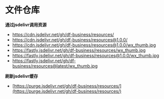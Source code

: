 # 文件仓库


**通过jsdelivr调用资源**
- https://cdn.jsdelivr.net/gh/df-business/resources/
- https://cdn.jsdelivr.net/gh/df-business/resources@1.0.0/
- https://cdn.jsdelivr.net/gh/df-business/resources@1.0.0/wx_thumb.jpg
- https://fastly.jsdelivr.net/gh/df-business/resources/wx_thumb.jpg
- https://fastly.jsdelivr.net/gh/df-business/resources@1.0.0/wx_thumb.jpg
- https://fastly.jsdelivr.net/gh/df-business/resources@latest/wx_thumb.jpg


**刷新jsdelivr缓存**
- [https://purge.jsdelivr.net/gh/df-business/resources/](https://purge.jsdelivr.net/gh/df-business/resources/)